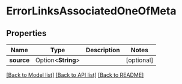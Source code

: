 # ErrorLinksAssociatedOneOfMeta

## Properties

Name | Type | Description | Notes
------------ | ------------- | ------------- | -------------
**source** | Option<**String**> |  | [optional]

[[Back to Model list]](../README.md#documentation-for-models) [[Back to API list]](../README.md#documentation-for-api-endpoints) [[Back to README]](../README.md)


